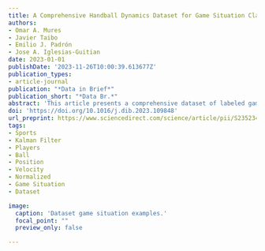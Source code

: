 ```yaml
---
title: A Comprehensive Handball Dynamics Dataset for Game Situation Classification
authors:
- Omar A. Mures
- Javier Taibo
- Emilio J. Padrón
- Jose A. Iglesias-Guitian
date: 2023-01-01
publishDate: '2023-11-26T10:00:39.613677Z'
publication_types:
- article-journal
publication: "*Data in Brief*"
publication_short: "*Data Br.*"
abstract: 'This article presents a comprehensive dataset of labeled game situations obtained from multiple professional handball matches, which corresponds to the research paper entitled “PlayNet: Real-time Handball Play Classification with Kalman Embeddings and Neural Networks”. The dataset encompasses approximately 11 hours of footage from five handball games played in two different arenas, resulting in around 1 million data frames. Each frame has been meticulously labeled using seven distinct game situation classes (left and right attacks, left and right transitions, left and right penalties, and timeouts). Notably, the dataset does not contain video frames, but provides a synthetic normalized representation of each frame. This representation includes information about player, referee, and ball positions, as well as player and referee velocities, for every labeled game situation. We obtained said details automatically by using an object detector to infer the positions of players, referees, and the ball in each frame. After tracking the detected agent positions across frames, the extracted coordinates underwent normalization through a "birds eye" perspective transform, ensuring that the data remained unaffected by variations in camera configurations across different arenas. Finally, a Kalman filter was applied to improve the robustness of player positions and derive their velocities. The labeling process was performed by domain experts employing a custom system designed to annotate game situations, considering the play type and its contextual setting. In conclusion, researchers can utilize this dataset for several purposes: game analysis, automated broadcasting, or game summarization. Furthermore, this dataset can contribute to a broader understanding of the relationship between player dynamics and game situations, shedding light on the level of granularity required for accurately classifying them.'
doi: 'https://doi.org/10.1016/j.dib.2023.109848'
url_preprint: https://www.sciencedirect.com/science/article/pii/S2352340923009101/pdfft?md5=d4ae3ab5ae2a12fc2e36feb70504ca3f&pid=1-s2.0-S2352340923009101-main.pdf
tags: 
- Sports
- Kalman Filter
- Players
- Ball
- Position
- Velocity
- Normalized
- Game Situation
- Dataset

image:
  caption: 'Dataset game situation examples.'
  focal_point: ""
  preview_only: false

---
```

